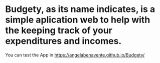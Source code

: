 # Budgety, as its name indicates, is a simple aplication web to help with the keeping track of your expenditures and incomes.
You can test the App in https://angelabenavente.github.io/Budgety/
